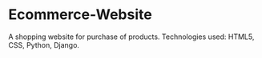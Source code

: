 # Ecommerce-Website

A shopping website for purchase of products. Technologies used: HTML5, CSS, Python, Django.
